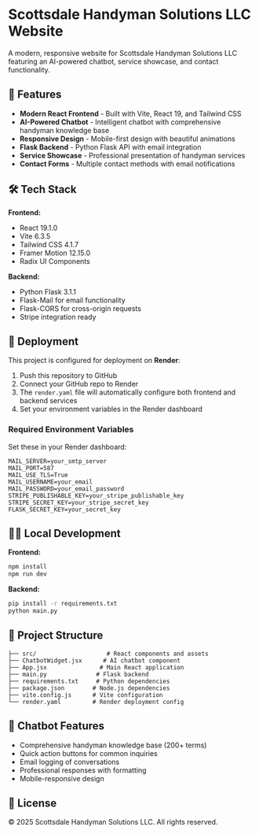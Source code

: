 # Scottsdale Handyman Solutions LLC Website

A modern, responsive website for Scottsdale Handyman Solutions LLC featuring an AI-powered chatbot, service showcase, and contact functionality.

## 🚀 Features

- **Modern React Frontend** - Built with Vite, React 19, and Tailwind CSS
- **AI-Powered Chatbot** - Intelligent chatbot with comprehensive handyman knowledge base
- **Responsive Design** - Mobile-first design with beautiful animations
- **Flask Backend** - Python Flask API with email integration
- **Service Showcase** - Professional presentation of handyman services
- **Contact Forms** - Multiple contact methods with email notifications

## 🛠️ Tech Stack

**Frontend:**
- React 19.1.0
- Vite 6.3.5
- Tailwind CSS 4.1.7
- Framer Motion 12.15.0
- Radix UI Components

**Backend:**
- Python Flask 3.1.1
- Flask-Mail for email functionality
- Flask-CORS for cross-origin requests
- Stripe integration ready

## 🚀 Deployment

This project is configured for deployment on **Render**:

1. Push this repository to GitHub
2. Connect your GitHub repo to Render
3. The `render.yaml` file will automatically configure both frontend and backend services
4. Set your environment variables in the Render dashboard

### Required Environment Variables

Set these in your Render dashboard:

```
MAIL_SERVER=your_smtp_server
MAIL_PORT=587
MAIL_USE_TLS=True
MAIL_USERNAME=your_email
MAIL_PASSWORD=your_email_password
STRIPE_PUBLISHABLE_KEY=your_stripe_publishable_key
STRIPE_SECRET_KEY=your_stripe_secret_key
FLASK_SECRET_KEY=your_secret_key
```

## 🏃‍♂️ Local Development

**Frontend:**
```bash
npm install
npm run dev
```

**Backend:**
```bash
pip install -r requirements.txt
python main.py
```

## 📁 Project Structure

```
├── src/                    # React components and assets
├── ChatbotWidget.jsx      # AI chatbot component
├── App.jsx               # Main React application
├── main.py              # Flask backend
├── requirements.txt     # Python dependencies
├── package.json        # Node.js dependencies
├── vite.config.js      # Vite configuration
└── render.yaml         # Render deployment config
```

## 🤖 Chatbot Features

- Comprehensive handyman knowledge base (200+ terms)
- Quick action buttons for common inquiries
- Email logging of conversations
- Professional responses with formatting
- Mobile-responsive design

## 📄 License

© 2025 Scottsdale Handyman Solutions LLC. All rights reserved.
